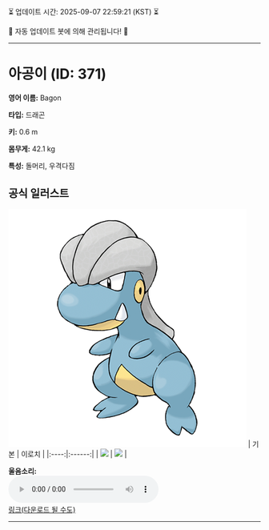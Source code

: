 
⏳ 업데이트 시간: 2025-09-07 22:59:21 (KST) ⏳

🤖 자동 업데이트 봇에 의해 관리됩니다! 🤖

---

# 아공이 (ID: 371)
**영어 이름:** Bagon

**타입:** 드래곤

**키:** 0.6 m

**몸무게:** 42.1 kg

**특성:** 돌머리, 우격다짐

## 공식 일러스트
![](https://raw.githubusercontent.com/PokeAPI/sprites/master/sprites/pokemon/other/official-artwork/371.png)
| 기본 | 이로치 |
|:----:|:------:|
| <img src="http://play.pokemonshowdown.com/sprites/ani/bagon.gif" width="200"> | <img src="http://play.pokemonshowdown.com/sprites/ani-shiny/bagon.gif" width="200"> |

**울음소리:**<br><audio controls src="https://raw.githubusercontent.com/PokeAPI/cries/main/cries/pokemon/latest/371.ogg"></audio><br> [링크(다운로드 될 수도)](https://raw.githubusercontent.com/PokeAPI/cries/main/cries/pokemon/latest/371.ogg)


---
